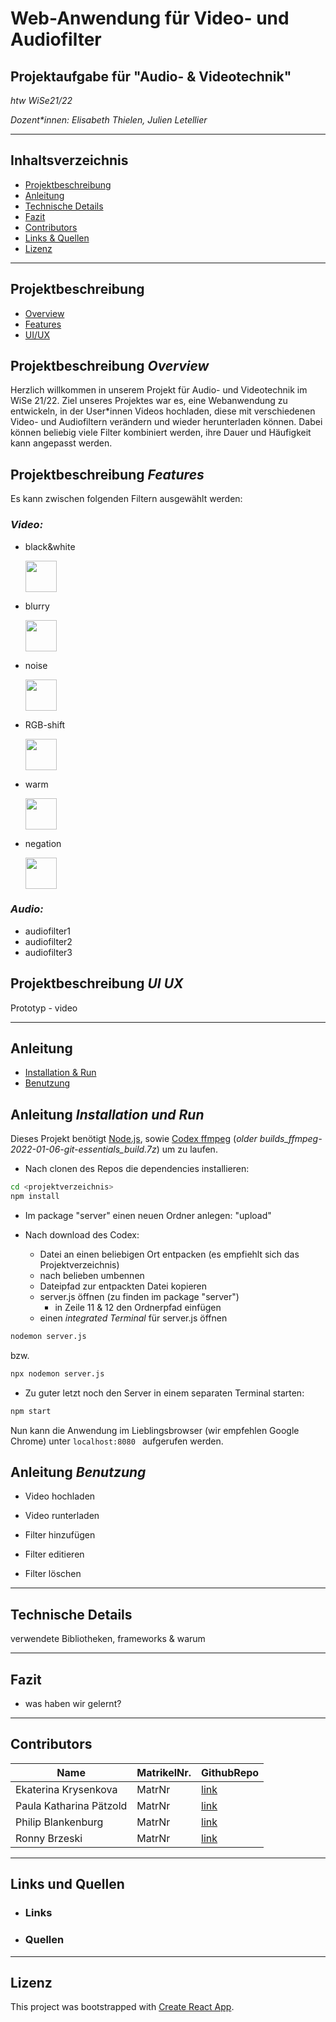 # Web-Anwendung für Video- und Audiofilter

## Projektaufgabe für "Audio- & Videotechnik" 
_htw WiSe21/22_

_Dozent*innen: Elisabeth Thielen, Julien Letellier_

---

## Inhaltsverzeichnis
* [Projektbeschreibung](#projektbeschreibung)
* [Anleitung](#anleitung)
* [Technische Details](#technische-details)
* [Fazit](#fazit)
* [Contributors](#contributors)
* [Links & Quellen](#links-und-quellen)
* [Lizenz](#lizenz)

---

## Projektbeschreibung
* [Overview](#projektbeschreibung-overview)
* [Features](#projektbeschreibung-features)
* [UI/UX](#projektbeschreibung-ui-ux)


## Projektbeschreibung _Overview_
Herzlich willkommen in unserem Projekt für Audio- und Videotechnik im WiSe 21/22.
Ziel unseres Projektes war es, eine Webanwendung zu entwickeln, in der User*innen Videos hochladen, diese mit verschiedenen Video- und Audiofiltern verändern und wieder herunterladen können.
Dabei können beliebig viele Filter kombiniert werden, ihre Dauer und Häufigkeit kann angepasst werden.

## Projektbeschreibung _Features_

Es kann zwischen folgenden Filtern ausgewählt werden:
### _Video:_
      
- black&white 

    <img src="http://drive.google.com/uc?export=view&id=10370LLHmGOBqHDJ8hv9OJ-TTBlNloonh" alt="" height="50">

- blurry

    <img src="http://drive.google.com/uc?export=view&id=1miqXC8d0Uh3yK_8auMPEsMm2ahEO2Ybf" alt="" height="50">

- noise

    <img src="http://drive.google.com/uc?export=view&id=1CxSubZcVErVkusd2IZry_dFtBLJ9Nn1_" alt="" height="50">

- RGB-shift

    <img src="http://drive.google.com/uc?export=view&id=13XCEtVo0XnU26ooVQWt5Yh0Pu-fqvKbb" alt="" height="50">
    

- warm

    <img src="http://drive.google.com/uc?export=view&id=1LNsrmVdc333Q5Dt3HHptOES6tpGCdLyl" alt="" height="50">

- negation

    <img src="http://drive.google.com/uc?export=view&id=1V2eZ0_6rHGys28bxwa7znCXDG3FhTJ5M" alt="" height="50">

### _Audio:_
- audiofilter1
- audiofilter2
- audiofilter3

## Projektbeschreibung _UI UX_
Prototyp - video

---

## Anleitung 
* [Installation & Run](#anleitung-installation-und-run)
* [Benutzung](#anleitung-benutzung)

## Anleitung _Installation und Run_ 
Dieses Projekt benötigt [Node.js](https://nodejs.org/), sowie [Codex ffmpeg](https://www.gyan.dev/ffmpeg/builds/) (_older builds_ffmpeg-2022-01-06-git-essentials_build.7z_)  um zu laufen.

* Nach clonen des Repos die dependencies installieren:
```sh
cd <projektverzeichnis>
npm install
```

* Im package "server" einen neuen Ordner anlegen: "upload"

* Nach download des Codex: 
    * Datei an einen beliebigen Ort entpacken (es empfiehlt sich das Projektverzeichnis) 
    * nach belieben umbennen
    * Dateipfad zur entpackten Datei kopieren
    * server.js öffnen (zu finden im package "server")
        * in Zeile 11 & 12 den Ordnerpfad einfügen
    * einen _integrated Terminal_ für server.js öffnen
 ```sh
nodemon server.js
```
bzw.
  ```sh
npx nodemon server.js
```

* Zu guter letzt noch den Server in einem separaten Terminal starten:
```sh
npm start
```

Nun kann die Anwendung im Lieblingsbrowser (wir empfehlen Google Chrome) unter ```localhost:8080 ``` aufgerufen werden.

## Anleitung _Benutzung_
* Video hochladen

* Video runterladen

* Filter hinzufügen

* Filter editieren

* Filter löschen

---

## Technische Details
verwendete Bibliotheken, frameworks & warum

---

## Fazit
- was haben wir gelernt?

---

## Contributors

|  Name  | MatrikelNr. | GithubRepo|
| ------ | ------ | ------ |
| Ekaterina Krysenkova | MatrNr |[link]()
| Paula Katharina Pätzold | MatrNr | [link]()
| Philip Blankenburg | MatrNr |[link]()
| Ronny Brzeski | MatrNr |[link]()

---

## Links und Quellen

* ### Links

* ### Quellen

---

## Lizenz

This project was bootstrapped with [Create React App](https://github.com/facebook/create-react-app).
